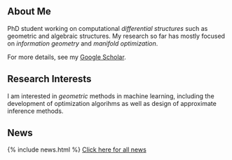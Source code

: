 ## About Me

PhD student working on computational *differential structures* such as geometric and algebraic structures. My research so far has mostly focused on *information geometry* and *manifold optimization*.


For more details, see  my [Google Scholar](https://scholar.google.com/citations?user=sGl6muoAAAAJ&hl=en).

## Research Interests

I am interested in *geometric* methods in machine learning, including the development of optimization algorihms as well as design of approximate inference methods.

## News

{% include news.html %}
[Click here for all news](/news/)
